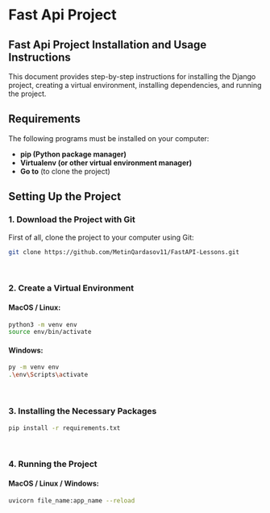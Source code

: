 # Fast Api Project

## Fast Api Project Installation and Usage Instructions

This document provides step-by-step instructions for installing the Django project, creating a virtual environment, installing dependencies, and running the project.

## Requirements

The following programs must be installed on your computer:

- **pip (Python package manager)**
- **Virtualenv (or other virtual environment manager)**
- **Go to** (to clone the project)

## Setting Up the Project

### 1. Download the Project with Git

First of all, clone the project to your computer using Git:

```bash
git clone https://github.com/MetinQardasov11/FastAPI-Lessons.git
```
<br>

### 2. Create a Virtual Environment

#### MacOS / Linux:

```bash
python3 -m venv env
source env/bin/activate
```

#### Windows:

```bash
py -m venv env
.\env\Scripts\activate
```
<br>

### 3. Installing the Necessary Packages

```bash
pip install -r requirements.txt
```
<br>

### 4. Running the Project

#### MacOS / Linux / Windows:

```bash
uvicorn file_name:app_name --reload
```